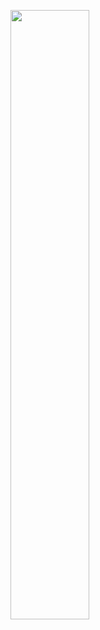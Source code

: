 [<img src="https://64.media.tumblr.com/cfb92891986d95d91b9dd6fa3c088b35/tumblr_mkr3lmD17G1s914aqo1_500.gif" width="50%">](https://www.youtube.com/watch?v=ed-6VSF-GGc "Now in Android: 55")
